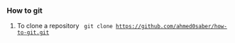 ### How to git

1) To clone a repository
<code> git clone https://github.com/ahmed0saber/how-to-git.git </code>
